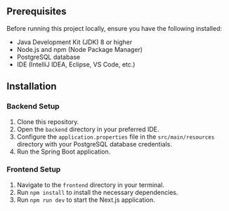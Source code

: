 ## Prerequisites
Before running this project locally, ensure you have the following installed:

* Java Development Kit (JDK) 8 or higher
* Node.js and npm (Node Package Manager)
* PostgreSQL database
* IDE (IntelliJ IDEA, Eclipse, VS Code, etc.)

## Installation
### Backend Setup
1. Clone this repository.
2. Open the `backend` directory in your preferred IDE.
3. Configure the `application.properties` file in the `src/main/resources` directory with your PostgreSQL database credentials.
4. Run the Spring Boot application.

### Frontend Setup
1. Navigate to the `frontend` directory in your terminal.
2. Run `npm install` to install the necessary dependencies.
3. Run `npm run dev` to start the Next.js application.
